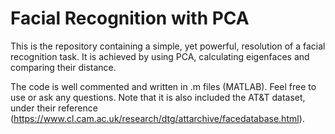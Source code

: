 # Facial Recognition with PCA
This is the repository containing a simple, yet powerful, resolution of a facial recognition task.
It is achieved by using PCA, calculating eigenfaces and comparing their distance.

The code is well commented and written in .m files (MATLAB). Feel free to use or ask any questions. Note that it is also included the AT&T dataset, under their reference (https://www.cl.cam.ac.uk/research/dtg/attarchive/facedatabase.html).
